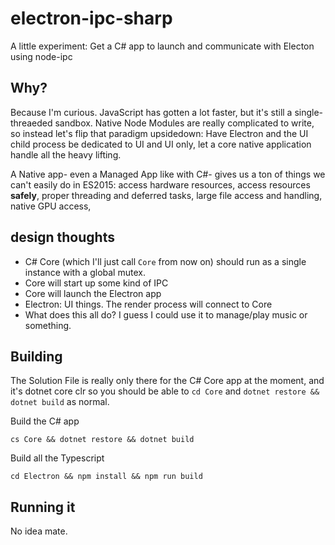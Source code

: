 # electron-ipc-sharp
A little experiment: Get a C# app to launch and communicate with Electon using node-ipc

## Why?
Because I'm curious.  JavaScript has gotten a lot faster, but it's still a single-threaeded sandbox.  Native Node Modules are really complicated to write, so instead let's flip that paradigm upsidedown: Have Electron and the UI child process be dedicated to UI and UI only, let a core native application handle all the heavy lifting.

A Native app- even a Managed App like with C#- gives us a ton of things we can't easily do in ES2015: access hardware resources, access resources **safely**, proper threading and deferred tasks, large file access and handling, native GPU access,

## design thoughts
- C# Core (which I'll just call `Core` from now on) should run as a single instance with a global mutex.
- Core will start up some kind of IPC
- Core will launch the Electron app
- Electron: UI things.  The render process will connect to Core
- What does this all do?  I guess I could use it to manage/play music or something.

## Building
The Solution File is really only there for the C# Core app at the moment, and it's dotnet core clr so you should be able to `cd Core` and `dotnet restore && dotnet build` as normal.

Build the C# app
```
cs Core && dotnet restore && dotnet build
```
Build all the Typescript
```
cd Electron && npm install && npm run build
```

## Running it
No idea mate.
